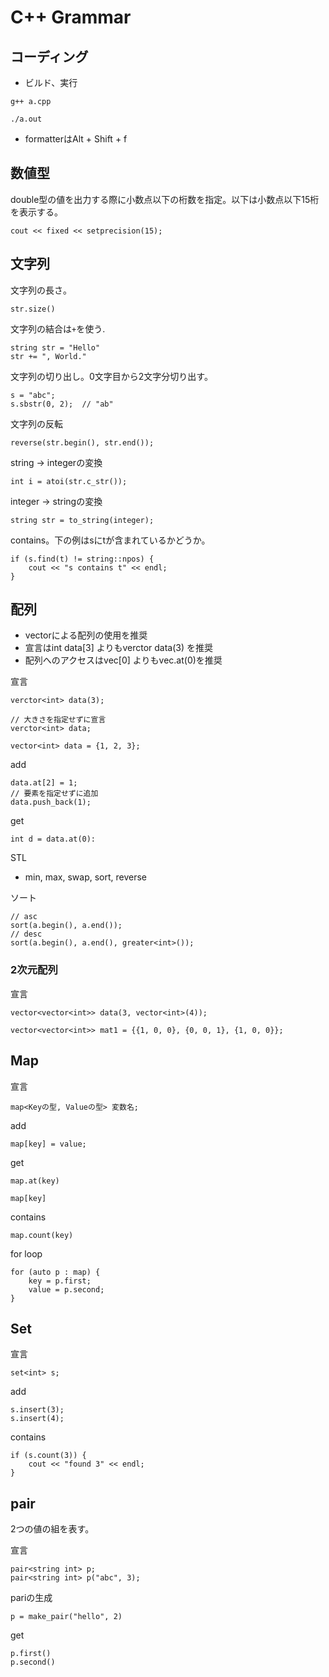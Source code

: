 C++ Grammar
===

## コーディング

- ビルド、実行

```
g++ a.cpp

./a.out
```

- formatterはAlt + Shift + f

## 数値型

double型の値を出力する際に小数点以下の桁数を指定。以下は小数点以下15桁を表示する。

```
cout << fixed << setprecision(15);
```

## 文字列

文字列の長さ。

```
str.size()
```

文字列の結合は`+`を使う.

```
string str = "Hello"
str += ", World."
```

文字列の切り出し。0文字目から2文字分切り出す。

```
s = "abc";
s.sbstr(0, 2);  // "ab"
```

文字列の反転
```
reverse(str.begin(), str.end());
```

string -> integerの変換

```
int i = atoi(str.c_str());
```

integer -> stringの変換

```
string str = to_string(integer);
```

contains。下の例はsにtが含まれているかどうか。

```
if (s.find(t) != string::npos) {
    cout << "s contains t" << endl;
}
```

## 配列

- vectorによる配列の使用を推奨
- 宣言はint data[3] よりもverctor<int> data(3) を推奨
- 配列へのアクセスはvec[0] よりもvec.at(0)を推奨
  
宣言

```
verctor<int> data(3);

// 大きさを指定せずに宣言
verctor<int> data;

vector<int> data = {1, 2, 3};
```

add
```
data.at[2] = 1;
// 要素を指定せずに追加
data.push_back(1);
```

get
```
int d = data.at(0):
```


STL
- min, max, swap, sort, reverse

ソート

```
// asc
sort(a.begin(), a.end());
// desc
sort(a.begin(), a.end(), greater<int>());
```

### 2次元配列

宣言

```
vector<vector<int>> data(3, vector<int>(4));
```
```
vector<vector<int>> mat1 = {{1, 0, 0}, {0, 0, 1}, {1, 0, 0}};
```

## Map

宣言

```
map<Keyの型, Valueの型> 変数名;
```

add

```
map[key] = value;
```

get

```
map.at(key)
```

```
map[key]
```

contains

```
map.count(key)
```

for loop

```
for (auto p : map) {
    key = p.first;
    value = p.second;
}
```

## Set

宣言

```
set<int> s;
```

add

```
s.insert(3);
s.insert(4);
```

contains

```
if (s.count(3)) {
    cout << "found 3" << endl;
}
```

## pair

2つの値の組を表す。

宣言
```
pair<string int> p;
pair<string int> p("abc", 3);
```

pariの生成
```
p = make_pair("hello", 2)
```

get
```
p.first()
p.second()
```
